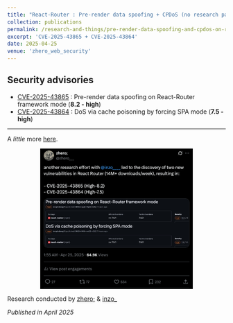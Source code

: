 ```yaml
---
title: "React-Router : Pre-render data spoofing + CPDoS (no research paper)"
collection: publications
permalink: /research-and-things/pre-render-data-spoofing-and-cpdos-on-react-router
excerpt: 'CVE-2025-43865 + CVE-2025-43864'
date: 2025-04-25
venue: 'zhero_web_security'
---
```


## Security advisories
- [CVE-2025-43865](https://github.com/remix-run/react-router/security/advisories/GHSA-cpj6-fhp6-mr6j) : Pre-render data spoofing on React-Router framework mode (**8.2 - high**)
- [CVE-2025-43864](https://github.com/remix-run/react-router/security/advisories/GHSA-f46r-rw29-r322) : DoS via cache poisoning by forcing SPA mode (**7.5 - high**)

--------------

A *little* more [here](https://x.com/zhero___/status/1915555220165107916).

<img src="/images/rr-pre-render.png" width="70%" style="display: block; margin: 0 auto">

Research conducted by [zhero;](https://x.com/zhero___) & [inzo_](https://x.com/inzo____)

*Published in April 2025*